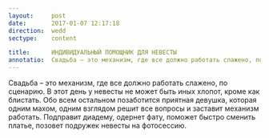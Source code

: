 ```yaml
---
layout:     post
date:       2017-01-07 12:17:18
direction:  wedd
sectype:    content

title:      ИНДИВИДУАЛЬНЫЙ ПОМОЩНИК ДЛЯ НЕВЕСТЫ              
annotatio:  Свадьба – это механизм, где все должно работать слажено, по сценарию. В этот день у невесты не может быть иных хлопот, кроме как блистать. Обо всем остальном позаботится приятная девушка, которая одним махом, одним взглядом решит все вопросы и заставит механизм работать. Подправит диадему, одернет фату, поможет быстро сменить платье, позовет подружек невесты на фотосессию.  
---
```


Свадьба – это механизм, где все должно работать слажено, по сценарию. В этот день у невесты не может быть иных хлопот, кроме как блистать. Обо всем остальном позаботится приятная девушка, которая одним махом, одним взглядом решит все вопросы и заставит механизм работать. Подправит диадему, одернет фату, поможет быстро сменить платье, позовет подружек невесты на фотосессию. 